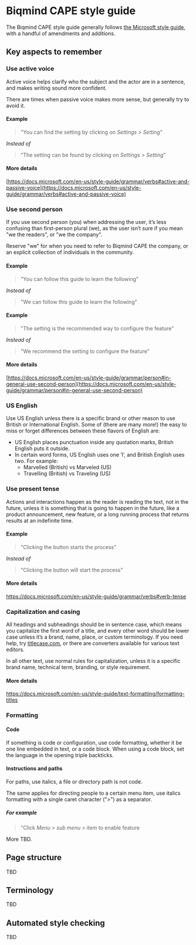 # Biqmind CAPE style guide

The Biqmind CAPE style guide generally follows [the Microsoft style guide](https://docs.microsoft.com/en-us/style-guide/welcome/), with a handful of amendments and additions.

## Key aspects to remember

### Use active voice

Active voice helps clarify who the subject and the actor are in a sentence, and makes writing sound more confident.

There are times when passive voice makes more sense, but generally try to avoid it.

#### Example

> "You can find the setting by clicking on _Settings > Setting_"

_Instead of_

> "The setting can be found by clicking on _Settings > Setting_"

#### More details

[https://docs.microsoft.com/en-us/style-guide/grammar/verbs#active-and-passive-voice](https://docs.microsoft.com/en-us/style-guide/grammar/verbs#active-and-passive-voice)

### Use second person

If you use second person (you) when addressing the user, it’s less confusing than first-person plural (we), as the user isn’t sure if you mean "we the readers", or "we the company".

Reserve "we" for when you need to refer to Biqmind CAPE the company, or an explicit collection of individuals in the community.

#### Example

> "You can follow this guide to learn the following"

_Instead of_

> "We can follow this guide to learn the following"

#### Example

> "The setting is the recommended way to configure the feature"

_Instead of_

> "We recommend the setting to configure the feature"

#### More details

[https://docs.microsoft.com/en-us/style-guide/grammar/person#in-general-use-second-person](https://docs.microsoft.com/en-us/style-guide/grammar/person#in-general-use-second-person)

### US English

Use US English unless there is a specific brand or other reason to use British or International English. Some of (there are many more!) the easy to miss or forget differences between these flavors of English are:

- US English places punctuation inside any quotation marks, British English puts it outside.
- In certain word forms, US English uses one ‘l’, and British English uses two. For example:
  - Marvelled (British) vs Marveled (US)
  - Travelling (British) vs Traveling (US)

### Use present tense

Actions and interactions happen as the reader is reading the text, not in the future, unless it is something that is going to happen in the future, like a product announcement, new feature, or a long running process that returns results at an indefinite time.

#### Example

> "Clicking the button starts the process"

_Instead of_

> "Clicking the button will start the process"

#### More details

https://docs.microsoft.com/en-us/style-guide/grammar/verbs#verb-tense

### Capitalization and casing

All headings and subheadings should be in sentence case, which means you capitalize the first word of a title, and every other word should be lower case unless it’s a brand, name, place, or custom terminology. If you need help, try [titlecase.com](https://titlecase.com), or there are converters available for various text editors.

In all other text, use normal rules for capitalization, unless it is a specific brand name, technical term, branding, or style requirement.

#### More details

https://docs.microsoft.com/en-us/style-guide/text-formatting/formatting-titles

### Formatting

#### Code

If something is code or configuration, use code formatting, whether it be one line embedded in text, or a code block. When using a code block, set the language in the opening triple backticks.

#### Instructions and paths

For paths, use italics, a file or directory path is not code.

The same applies for directing people to a certain menu item, use italics formatting with a single caret character (">") as a separator.

##### For example

> "Click _Menu > sub menu > item_ to enable feature

More TBD.

## Page structure

TBD

## Terminology

TBD

## Automated style checking

TBD
